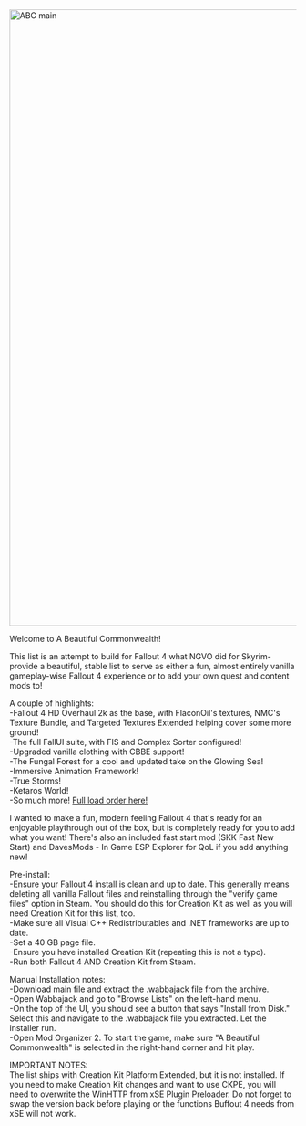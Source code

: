 <img width="1920" height="1080" alt="ABC main" src="https://github.com/user-attachments/assets/21756c12-80b9-4288-a9b4-7f13a3a09825" />


Welcome to A Beautiful Commonwealth!



This list is an attempt to build for Fallout 4 what NGVO did for Skyrim- provide a beautiful, stable list to serve as either a fun, almost entirely vanilla gameplay-wise Fallout 4 experience or to add your own quest and content mods to!


A couple of highlights:  
-Fallout 4 HD Overhaul 2k as the base, with FlaconOil's textures, NMC's Texture Bundle, and Targeted Textures Extended helping cover some more ground!  
-The full FallUI suite, with FIS and Complex Sorter configured!  
-Upgraded vanilla clothing with CBBE support!  
-The Fungal Forest for a cool and updated take on the Glowing Sea!  
-Immersive Animation Framework!   
-True Storms!  
-Ketaros World!  
-So much more! [Full load order here!](https://loadorderlibrary.com/lists/a-beautiful-commonwealth)

I wanted to make a fun, modern feeling Fallout 4 that's ready for an enjoyable playthrough out of the box, but is completely ready for you to add what you want! There's also an included fast start mod (SKK Fast New Start) and DavesMods - In Game ESP Explorer for QoL if you add anything new!

Pre-install:  
-Ensure your Fallout 4 install is clean and up to date. This generally means deleting all vanilla Fallout files and reinstalling through the "verify game files" option in Steam. You should do this for Creation Kit as well as you will need Creation Kit for this list, too.  
-Make sure all Visual C++ Redistributables and .NET frameworks are up to date.  
-Set a 40 GB page file.  
-Ensure you have installed Creation Kit (repeating this is not a typo).  
-Run both Fallout 4 AND Creation Kit from Steam.  

Manual Installation notes:  
-Download main file and extract the .wabbajack file from the archive.  
-Open Wabbajack and go to "Browse Lists" on the left-hand menu.  
-On the top of the UI, you should see a button that says "Install from Disk." Select this and navigate to the .wabbajack file you extracted. Let the installer run.  
-Open Mod Organizer 2. To start the game, make sure "A Beautiful Commonwealth" is selected in the right-hand corner and hit play.  



IMPORTANT NOTES:  
The list ships with Creation Kit Platform Extended, but it is not installed. If you need to make Creation Kit changes and want to use CKPE, you will need to overwrite the WinHTTP from xSE Plugin Preloader. Do not forget to swap the version back before playing or the functions Buffout 4 needs from xSE will not work. 
